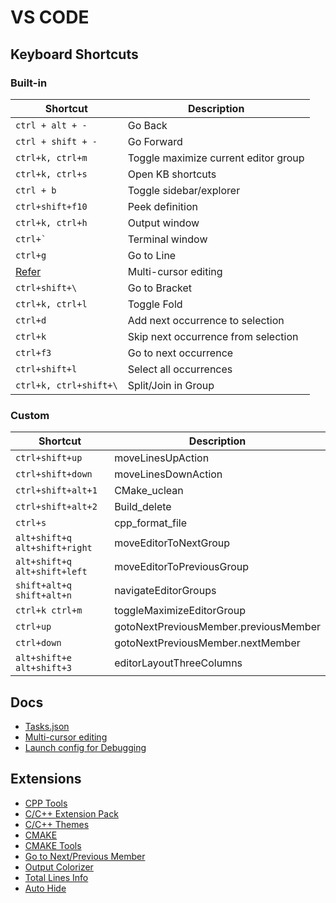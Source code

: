 # VS CODE
## Keyboard Shortcuts
### Built-in
|Shortcut|Description|
|--------|-----------|
|`ctrl + alt + -`|Go Back|
|`ctrl + shift + -`|Go Forward|
|`ctrl+k, ctrl+m`|Toggle maximize current editor group|
|`ctrl+k, ctrl+s`|Open KB shortcuts|
|`ctrl + b`|Toggle sidebar/explorer|
|`ctrl+shift+f10`|Peek definition|
|`ctrl+k, ctrl+h`|Output window|
|``ctrl+` ``|Terminal window|
|`ctrl+g`|Go to Line|
|[Refer](https://code.visualstudio.com/docs/editor/codebasics#_multiple-selections-multicursor)|Multi-cursor editing|
|`ctrl+shift+\`|Go to Bracket|
|`ctrl+k, ctrl+l`|Toggle Fold|
|`ctrl+d`|Add next occurrence to selection|
|`ctrl+k`|Skip next occurrence from selection|
|`ctrl+f3`|Go to next occurrence|
|`ctrl+shift+l`|Select all occurrences|
|`ctrl+k, ctrl+shift+\`|Split/Join in Group|

### Custom
|Shortcut|Description|
|--------|-----------|
|`ctrl+shift+up`|moveLinesUpAction|
|`ctrl+shift+down`|moveLinesDownAction|
|`ctrl+shift+alt+1`|CMake_uclean|
|`ctrl+shift+alt+2`|Build_delete|
|`ctrl+s`|cpp_format_file|
|`alt+shift+q alt+shift+right`|moveEditorToNextGroup|
|`alt+shift+q alt+shift+left`|moveEditorToPreviousGroup|
|`shift+alt+q shift+alt+n`|navigateEditorGroups|
|`ctrl+k ctrl+m`|toggleMaximizeEditorGroup|
|`ctrl+up`|gotoNextPreviousMember.previousMember|
|`ctrl+down`|gotoNextPreviousMember.nextMember|
|`alt+shift+e alt+shift+3`|editorLayoutThreeColumns|

## Docs
- [Tasks.json](https://code.visualstudio.com/docs/editor/tasks)
- [Multi-cursor editing](https://code.visualstudio.com/docs/editor/codebasics#_multiple-selections-multicursor)
- [Launch config for Debugging](https://code.visualstudio.com/docs/editor/debugging#_launch-configurations)

## Extensions
- [CPP Tools](https://marketplace.visualstudio.com/items?itemName=ms-vscode.cpptools)
- [C/C++ Extension Pack](https://marketplace.visualstudio.com/items?itemName=ms-vscode.cpptools-extension-pack)
- [C/C++ Themes](https://marketplace.visualstudio.com/items?itemName=ms-vscode.cpptools-themes)
- [CMAKE](https://marketplace.visualstudio.com/items?itemName=twxs.cmake)
- [CMAKE Tools](https://marketplace.visualstudio.com/items?itemName=ms-vscode.cmake-tools)
- [Go to Next/Previous Member](https://marketplace.visualstudio.com/items?itemName=mishkinf.goto-next-previous-member)
- [Output Colorizer](https://marketplace.visualstudio.com/items?itemName=IBM.output-colorizer)
- [Total Lines Info](https://marketplace.visualstudio.com/items?itemName=peterfh.linesinfostatusbar)
- [Auto Hide](https://marketplace.visualstudio.com/items?itemName=sirmspencer.vscode-autohide)